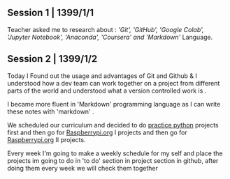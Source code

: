 Session 1 | 1399/1/1
---
Teacher asked me to research about : _'Git', 'GitHub', 'Google Colab', 'Jupyter Notebook', 'Anaconda', 'Coursera' and 'Markdown'_ Language.


Session 2 | 1399/1/2
---
Today I Found out the usage and advantages of Git and Github & I understood how a  dev team can work together on a project from different parts of the world and understood what a version controlled work is .

I became more fluent in 'Markdown' programming language as I can write these notes with 'markdown' . 

We scheduled our curriculum and decided to do [practice python](http://www.practicepython.org/) projects first and then go for [Raspberrypi.org](https://projects.raspberrypi.org/en/codeclub/python-module-1) I projects and then go for [Raspberrypi.org](https://projects.raspberrypi.org/en/codeclub/python-module-2) II projects.
  
 Every week I'm going to make a weekly schedule for my self and place the projects im going to do in 'to do' section in project section in github, after doing them every week we will check them together
